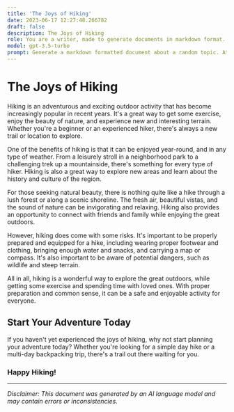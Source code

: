 ```yaml
---
title: 'The Joys of Hiking'
date: 2023-06-17 12:27:48.266782
draft: false
description: The Joys of Hiking
role: You are a writer, made to generate documents in markdown format. It is very important that all of the documents you generate are in valid markdown format.
model: gpt-3.5-turbo
prompt: Generate a markdown formatted document about a random topic. At the bottom, include a disclaimer explaining that the document was generated by you. The first line of the document should be the title. Make sure that the entire document is in proper markdown format, using a mix of various tags to make the document visually appealing.
---
```


# The Joys of Hiking 

Hiking is an adventurous and exciting outdoor activity that has become increasingly popular in recent years. It's a great way to get some exercise, enjoy the beauty of nature, and experience new and interesting terrain. Whether you're a beginner or an experienced hiker, there's always a new trail or location to explore.

One of the benefits of hiking is that it can be enjoyed year-round, and in any type of weather. From a leisurely stroll in a neighborhood park to a challenging trek up a mountainside, there's something for every type of hiker. Hiking is also a great way to explore new areas and learn about the history and culture of the region.

For those seeking natural beauty, there is nothing quite like a hike through a lush forest or along a scenic shoreline. The fresh air, beautiful vistas, and the sound of nature can be invigorating and relaxing. Hiking also provides an opportunity to connect with friends and family while enjoying the great outdoors.

However, hiking does come with some risks. It's important to be properly prepared and equipped for a hike, including wearing proper footwear and clothing, bringing enough water and snacks, and carrying a map or compass. It's also important to be aware of potential dangers, such as wildlife and steep terrain.

All in all, hiking is a wonderful way to explore the great outdoors, while getting some exercise and spending time with loved ones. With proper preparation and common sense, it can be a safe and enjoyable activity for everyone. 

## Start Your Adventure Today

If you haven't yet experienced the joys of hiking, why not start planning your adventure today? Whether you're looking for a simple day hike or a multi-day backpacking trip, there's a trail out there waiting for you. 

### Happy Hiking! 

---

*Disclaimer: This document was generated by an AI language model and may contain errors or inconsistencies.*